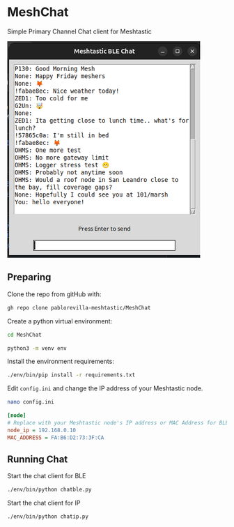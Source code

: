 # MeshChat

Simple Primary Channel Chat client for Meshtastic

![node](images/meshchat.png)


## Preparing

Clone the repo from gitHub with:
``` bash 
gh repo clone pablorevilla-meshtastic/MeshChat
```
Create a python virtual environment:
``` bash
cd MeshChat
```
``` bash
python3 -m venv env
```
Install the environment requirements:
``` bash
./env/bin/pip install -r requirements.txt
```
 Edit `config.ini` and change the IP address of your Meshtastic node.
 ```bash
 nano config.ini
 ``` 
```ini
[node]
# Replace with your Meshtastic node's IP address or MAC Address for BLE connection
node_ip = 192.168.0.10 
MAC_ADDRESS = FA:B6:D2:73:3F:CA
```

## Running Chat
Start the chat client for BLE
``` bash
./env/bin/python chatble.py
```
Start the chat client for IP
``` bash
./env/bin/python chatip.py
```
